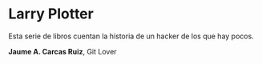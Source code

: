 # Larry Plotter
Esta serie de libros cuentan la historia de un hacker de los que hay pocos.

**Jaume A. Carcas Ruiz**, Git Lover
